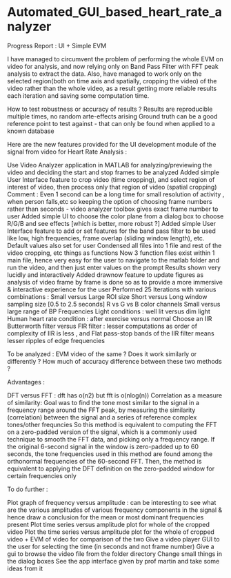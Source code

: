 # Automated_GUI_based_heart_rate_analyzer

Progress Report : UI + Simple EVM

I have managed to circumvent the problem of performing the whole EVM on video for analysis, and now relying only on Band Pass Filter with FFT peak analysis to extract the data. Also, have managed to work only on the selected region(both on time axis and spatially, cropping the video) of the video rather than the whole video, as a result getting more reliable results each iteration and saving some computation time.

How to test robustness or accuracy of results ?
Results are reproducible multiple times, no random arte-effects arising
Ground truth can be a good reference point to test against - that can only be found when applied to a known database

Here are the new features provided for the UI development module of the signal from video for Heart Rate Analysis :

Use Video Analyzer application in MATLAB for analyzing/previewing the video and deciding the start and stop frames to be analyzed
Added simple User Interface feature to crop video (time cropping), and select region of interest of video, then process only that region of video (spatial cropping)
Comment : Even 1 second can be a long time for small resolution of activity , when person falls,etc so keeping the option of choosing frame numbers rather than seconds - video analyzer toolbox gives exact frame number to user 
Added simple UI to choose the color plane from a dialog box to choose R/G/B and see effects [which is better, more robust ?]
Added simple User Interface feature to add or set features for the band pass filter to be used like low, high frequencies, frame overlap (sliding window length), etc. 
Default values also set for user 
Condensed all files into 1 file and rest of the video cropping, etc things as functions 
Now 3 function files exist within 1 main file, hence very easy for the user to navigate to the matlab folder and run the video, and then just enter values on the prompt
Results shown very lucidly and interactively
Added drawnow feature to update figures as analysis of video frame by frame is done so as to provide a more immersive & interactive experience for the user
Performed 25 Iterations with various combinations :
Small versus Large ROI size
Short versus Long window sampling size [0.5 to 2.5 seconds]
R vs G vs B color channels
Small versus large range of BP Frequencies
Light conditions : well lit versus dim light
Human heart rate condition : after exercise versus normal 
Choose an IIR Butterworth filter versus FIR filter : lesser computations as order of complexity of IIR is less , and Flat pass-stop bands of the IIR filter means lesser ripples of edge frequencies 

To be analyzed :
EVM video of the same ? Does it work similarly or differently ? How much of accuracy difference between these two methods ?


Advantages :

DFT versus FFT : dft has o(n2) but fft is o(nlog(n))
Correlation as a measure of similarity: Goal was to find the tone most similar to the signal in a frequency range around the FFT peak, by measuring the similarity (correlation) between the signal and a series of reference complex tones/other frequncies
 So this method is equivalent to computing the FFT on a zero-padded version of the signal, which is a commonly used technique to smooth the FFT data, and picking only a frequency range. If the original 6-second signal in the window is zero-padded up to 60 seconds, the tone frequencies used in this method are found among the orthonormal frequencies of the 60-second FFT. Then, the method is equivalent to applying the DFT definition on the zero-padded window for certain frequencies only

To do further :

Plot graph of frequency versus amplitude : can be interesting to see what are the various amplitudes of various frequency components in the signal & hence draw a conclusion for the mean or most dominant frequencies present
Plot time series versus amplitude plot for whole of the cropped video 
Plot the time series versus amplitude plot for the whole of cropped video + EVM of video for comparison of the two
Give a video player GUI to the user for selecting the time (in seconds and not frame number)
Give a gui to browse the video file from the folder directory
Change small things in the dialog boxes
See the app interface given by prof martin and take some ideas from it

